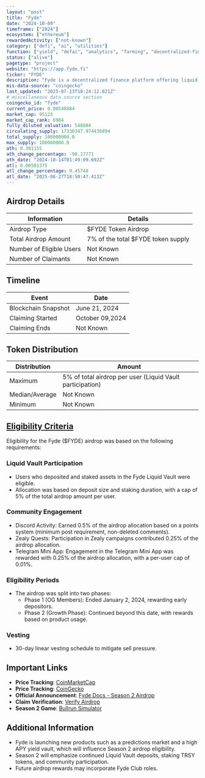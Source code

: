 ```yaml
---
layout: "post"
title: "Fyde"
date: "2024-10-09"
timeframe: ["2024"]
ecosystem: ["ethereum"]
rewardedActivity: ["not-known"]
category: ["defi", "ai", "utilities"]
function: ["yield", "defai", "analytics", "farming", "decentralized-finance"]
status: ["alive"]
pagetype: "project"
website: "https://app.fyde.fi"
ticker: "FYDE"
description: "Fyde is a decentralized finance platform offering liquid staking and yield optimization through its Liquid Vault and additional financial products."
mis-data-source: "coingecko"
last_updated: "2025-07-13T18:24:12.821Z"
# miscellaneous data source section
coingecko_id: "fyde"
current_price: 0.00548884
market_cap: 95123
market_cap_rank: 6904
fully_diluted_valuation: 548884
circulating_supply: 17330347.974436894
total_supply: 100000000.0
max_supply: 100000000.0
ath: 0.301155
ath_change_percentage: -98.17771
ath_date: "2024-10-14T01:49:09.692Z"
atl: 0.00501375
atl_change_percentage: 9.45748
atl_date: "2025-06-27T18:50:47.413Z"
---
```


## Airdrop Details

| Information              | Details                            |
| ------------------------ | ---------------------------------- |
| Airdrop Type             | $FYDE Token Airdrop                |
| Total Airdrop Amount     | 7% of the total $FYDE token supply |
| Number of Eligible Users | Not Known                          |
| Number of Claimants      | Not Known                          |

## Timeline

| Event               | Date            |
| ------------------- | --------------- |
| Blockchain Snapshot | June 21, 2024   |
| Claiming Started    | October 09,2024 |
| Claiming Ends       | Not Known       |

## Token Distribution

| Distribution   | Amount                                                    |
| -------------- | --------------------------------------------------------- |
| Maximum        | 5% of total airdrop per user (Liquid Vault participation) |
| Median/Average | Not Known                                                 |
| Minimum        | Not Known                                                 |

## [Eligibility Criteria](https://docs.fyde.fi/overview/usdfyde-season-2-airdrop)

Eligibility for the Fyde ($FYDE) airdrop was based on the following requirements:

### Liquid Vault Participation
- Users who deposited and staked assets in the Fyde Liquid Vault were eligible.
- Allocation was based on deposit size and staking duration, with a cap of 5% of the total airdrop amount per user.

### Community Engagement
- Discord Activity: Earned 0.5% of the airdrop allocation based on a points system (minimum post requirement, non-deleted comments).
- Zealy Quests: Participation in Zealy campaigns contributed 0.25% of the airdrop allocation.
- Telegram Mini App: Engagement in the Telegram Mini App was rewarded with 0.25% of the airdrop allocation, with a per-user cap of 0.01%.

### Eligibility Periods
- The airdrop was split into two phases:
  - Phase 1 (OG Members): Ended January 2, 2024, rewarding early depositors.
  - Phase 2 (Growth Phase): Continued beyond this date, with rewards based on product usage.

### Vesting
- 30-day linear vesting schedule to mitigate sell pressure.

## Important Links

- **Price Tracking**: [CoinMarketCap](https://coinmarketcap.com/currencies/fyde)
- **Price Tracking**: [CoinGecko](https://www.coingecko.com/en/coins/fyde)
- **Official Announcement**: [Fyde Docs - Season 2 Airdrop](https://docs.fyde.fi/overview/usdfyde-season-2-airdrop)
- **Claim Verification**: [Verify Airdrop](https://app.fyde.fi/verify-airdrop)
- **Season 2 Game**: [Bullrun Simulator](https://game.fyde.fi)

## Additional Information

- Fyde is launching new products such as a predictions market and a high APY yield vault, which will influence Season 2 airdrop eligibility.
- Season 2 will emphasize continued Liquid Vault deposits, staking TRSY tokens, and community participation.
- Future airdrop rewards may incorporate Fyde Club roles.